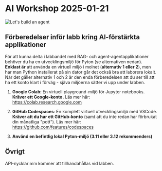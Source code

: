 # AI Workshop 2025-01-21

![Let's build an agent](https://github.com/IT-HUSET/ai-workshop-250121/blob/main/images/llm-apps-2024.png?raw=true)

## Förberedelser inför labb kring AI-förstärkta applikationer

För att kunna delta i labbandet med RAG- och agent-agentapplikationer behöver du ha en utvecklingsmiljö för Pyton (se alternativen nedan). 
**Enklast är** att använda en virtuell miljö i molnet (**alternativ 1 eller 2**), men har man Python installerat på sin dator går det också bra att laborera lokalt. När det gäller alternativ 1 och 2 är den enda förberedelsen att du ser till att ha ett konto klart i förväg - sjäva miljöerna sätter vi upp under labben.

1. **Google Colab**: En virtuell playground-miljö för Jupyter notebooks. 
**Kräver ett Google-konto.** Läs mer här: https://colab.research.google.com

2. **GitHub Codespaces**: En komplett virtuell utvecklingsmiljö med VSCode.
**Kräver att du har ett GitHub-konto** (samt att du inte redan har förbrukat din månatliga "pott"). Läs mer här: https://github.com/features/codespaces 

3. **Använd en befintlig lokal Pyton-miljö (3.11 eller 3.12 rekommenders)**


## Övrigt 
API-nycklar mm kommer att tillhandahållas vid labben.

